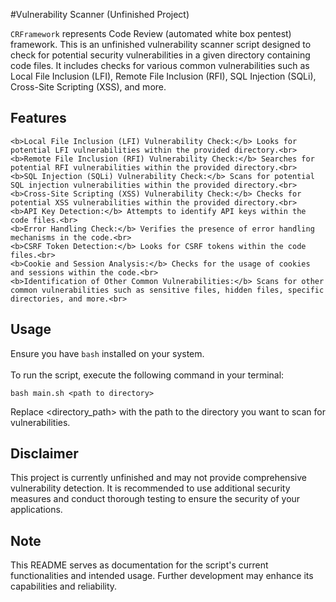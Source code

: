 #Vulnerability Scanner (Unfinished Project)

`CRFramework` represents Code Review (automated white box pentest) framework. This is an unfinished vulnerability scanner script designed to check for potential security vulnerabilities in a given directory containing code files. It includes checks for various common vulnerabilities such as Local File Inclusion (LFI), Remote File Inclusion (RFI), SQL Injection (SQLi), Cross-Site Scripting (XSS), and more. <br>

## Features
    <b>Local File Inclusion (LFI) Vulnerability Check:</b> Looks for potential LFI vulnerabilities within the provided directory.<br>
    <b>Remote File Inclusion (RFI) Vulnerability Check:</b> Searches for potential RFI vulnerabilities within the provided directory.<br>
    <b>SQL Injection (SQLi) Vulnerability Check:</b> Scans for potential SQL injection vulnerabilities within the provided directory.<br>
    <b>Cross-Site Scripting (XSS) Vulnerability Check:</b> Checks for potential XSS vulnerabilities within the provided directory.<br>
    <b>API Key Detection:</b> Attempts to identify API keys within the code files.<br>
    <b>Error Handling Check:</b> Verifies the presence of error handling mechanisms in the code.<br>
    <b>CSRF Token Detection:</b> Looks for CSRF tokens within the code files.<br>
    <b>Cookie and Session Analysis:</b> Checks for the usage of cookies and sessions within the code.<br>
    <b>Identification of Other Common Vulnerabilities:</b> Scans for other common vulnerabilities such as sensitive files, hidden files, specific directories, and more.<br>

## Usage

Ensure you have `bash` installed on your system.<br>
 <br>
To run the script, execute the following command in your terminal:
```
bash main.sh <path to directory>
```
Replace <directory_path> with the path to the directory you want to scan for vulnerabilities.<br>

## Disclaimer

This project is currently unfinished and may not provide comprehensive vulnerability detection. It is recommended to use additional security measures and conduct thorough testing to ensure the security of your applications.

## Note

This README serves as documentation for the script's current functionalities and intended usage. Further development may enhance its capabilities and reliability.
